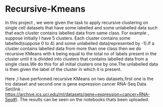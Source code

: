 # Recursive-Kmeans

In this project , we were given the task to apply recursive clustering on single cell datasets that have some labelled 
and some unlabelled data such that each cluster contains labelled data from same class.
For example , suppose initially I have 5 clusters. Each cluster contains some labelled(suppose 0 to 4) and some 
unlabelled data(represented by -1).If a cluster contains labelled data from more than one class then we do recursive KMeans 
with k being equal to the total no of labels present in the cluster until it is divided into clusters that contains 
labelled data from a single class.We do this for all initial clusters one by one.The unlabelled data is then given the label 
of the cluster in which it is present. 

Here ,I have performed recursive KMeans on two datasets,first one is the Iris dataset and 
second one is gene expression cancer RNA-Seq Data Set(link : https://archive.ics.uci.edu/ml/datasets/gene+expression+cancer+RNA-Seq#).
The results can be seen on the notebooks thats been uploaded.

